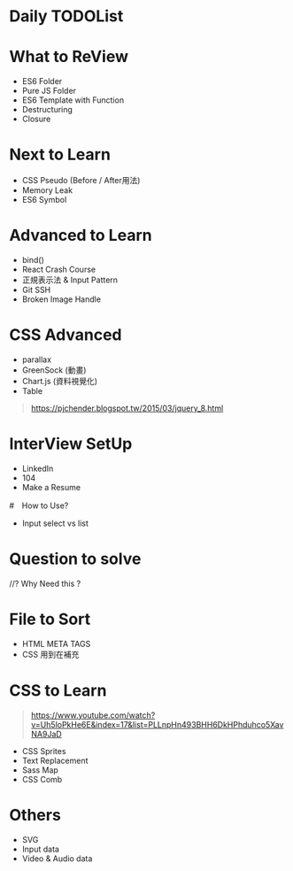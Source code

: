 # Daily TODOList

# What to ReView
- ES6 Folder
- Pure JS Folder
- ES6 Template with Function
- Destructuring
- Closure

# Next to Learn
- CSS Pseudo  (Before / After用法)
- Memory Leak
- ES6 Symbol

# Advanced to Learn
- bind()
- React Crash Course
- 正規表示法 & Input Pattern
- Git SSH 
- Broken Image Handle

# CSS Advanced
- parallax
- GreenSock (動畫)
- Chart.js (資料視覺化)
- Table
> https://pjchender.blogspot.tw/2015/03/jquery_8.html


# InterView SetUp
- LinkedIn
- 104
- Make a Resume

#　How to Use?
- Input select vs list

# Question to solve
//? Why Need this ?<!DOCTYPE html>

# File to Sort
- HTML META TAGS
- CSS 用到在補充

# CSS to Learn
> https://www.youtube.com/watch?v=Uh5loPkHe6E&index=17&list=PLLnpHn493BHH6DkHPhduhco5XavNA9JaD
* CSS Sprites
* Text Replacement
* Sass Map
* CSS Comb

# Others
- SVG
- Input data 
- Video & Audio data